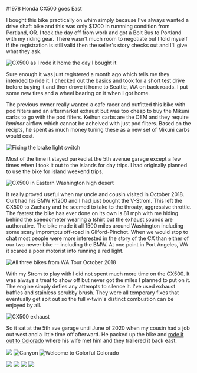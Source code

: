 #1978 Honda CX500 goes East

I bought this bike practically on whim simply because I've always wanted a drive shaft bike and this was only $1200 in runnning condition from Portland, OR. I took the day off from work and got a Bolt Bus to Portland with my riding gear. There wasn't much room to negotiate but I told myself if the registration is still valid then the seller's story checks out and I'll give what they ask.

![CX500 as I rode it home the day I bought it](/images/CX500/IMG_1262.png)

Sure enough it was just registered a month ago which tells me they intended to ride it. I checked out the basics and took for a short test drive before buying it and then drove it home to Seattle, WA on back roads. I put some new tires and a wheel bearing on it when I got home.

 The previous owner really wanted a cafe racer and outfitted this bike with pod filters and an aftermarket exhaust but was too cheap to buy the Mikuni carbs to go with the pod filters. Keihun carbs are the OEM and they require *laminar* airflow which cannot be acheived with just pod filters. Based on the recipts, he spent as much money tuning these as a new set of Mikuni carbs would cost.

![Fixing the brake light switch](/images/CX500/IMG_1135.png)

Most of the time it stayed parked at the 5th avenue garage except a few times when I took it out to the islands for day trips. I had originally planned to use the bike for island weekend trips.

![CX500 in Eastern Washington high desert](/images/CX500/IMG_1299.png)

It really proved useful when my uncle and cousin visited in October 2018. Curt had his BMW K1200 and I had just bought the V-Strom. This left the CX500 to Zachary and he seemed to take to the throaty, aggressive throttle. The fastest the bike has ever done on its own is 81 mph with me hiding behind the speedometer wearing a tshirt but the exhaust sounds are authorative. The bike made it all 1500 miles around Washington including some scary impromptu off-road in Gilford-Pinchot. When we would stop to chat most people were more interested in the story of the CX than either of our two newer bike -- including the BMW. At one point in Port Angeles, WA it scared a poor motorist into running a red light.

![All three bikes from WA Tour October 2018](/images/CX500/IMG_1253.png)

With my Strom to play with I did not spent much more time on the CX500. It was always a treat to show off but never got the miles I planned to put on it. The engine simply defies any attempts to silence it. I've used exhaust baffles and stainless scrubby brush. They were all temporary fixes that eventually get spit out so the full v-twin's distinct combustion can be enjoyed by all.

![CX500 exhaust](/images/CX500/photo_2020-06-26_20-15-20.png)

So it sat at the 5th ave garage until June of 2020 when my cousin had a job out west and a little time off afterward. He packed up the bike and [rode it out to Colorado](https://youtu.be/vX1prP5ueoI) where his wife met him and they trailered it back east.

![](/images/CX500/photo_2020-06-28_09-21-07.png)
![Canyon](/images/CX500/photo_2020-06-28_07-07-32.png)
![Welcome to Colorful Colorado](/images/CX500/photo_2020-06-28_09-21-05.png)

![](/images/CX500/photo_2020-06-26_21-00-59.png)
![](/images/CX500/photo_2020-06-27_19-25-00.png)
![](/images/CX500/photo_2020-09-20_18-47-02.png)
![](/images/CX500/photo_2020-09-20_18-47-03.png)
